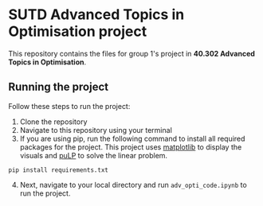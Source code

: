 # SUTD Advanced Topics in Optimisation project 

This repository contains the files for group 1's project in **40.302 Advanced Topics in Optimisation**.

## Running the project

Follow these steps to run the project:

1. Clone the repository
2. Navigate to this repository using your terminal
3. If you are using pip, run the following command to install all required packages for the project. This project uses [matplotlib](https://matplotlib.org/stable/) to display the visuals and [puLP](https://pypi.org/project/PuLP/) to solve the linear problem.

```
pip install requirements.txt
```
4. Next, navigate to your local directory and run `adv_opti_code.ipynb` to run the project. 
